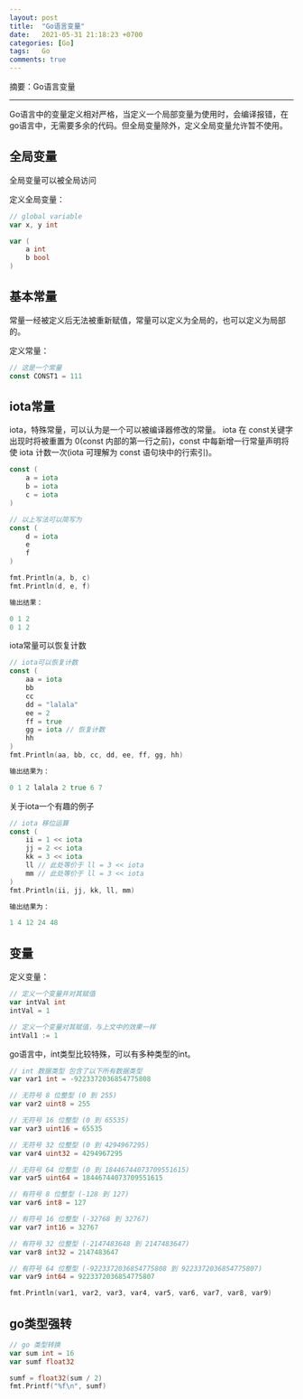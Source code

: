 ```yaml
---
layout: post
title:  "Go语言变量"
date:   2021-05-31 21:18:23 +0700
categories: [Go]
tags:   Go
comments: true
---
```


摘要：Go语言变量

------

Go语言中的变量定义相对严格，当定义一个局部变量为使用时，会编译报错，在go语言中，无需要多余的代码。但全局变量除外，定义全局变量允许暂不使用。

## 全局变量

全局变量可以被全局访问

定义全局变量：

``` go
// global variable
var x, y int

var (
	a int
	b bool
)
```

## 基本常量

常量一经被定义后无法被重新赋值，常量可以定义为全局的，也可以定义为局部的。

定义常量：

``` go
// 这是一个常量
const CONST1 = 111
```

## iota常量

iota，特殊常量，可以认为是一个可以被编译器修改的常量。
iota 在 const关键字出现时将被重置为 0(const 内部的第一行之前)，const 中每新增一行常量声明将使 iota 计数一次(iota 可理解为 const 语句块中的行索引)。

``` go
const (
	a = iota
	b = iota
	c = iota
)

// 以上写法可以简写为
const (
	d = iota
	e
	f
)

fmt.Println(a, b, c)
fmt.Println(d, e, f)

输出结果：

0 1 2
0 1 2 
```

iota常量可以恢复计数
``` go
// iota可以恢复计数
const (
	aa = iota
	bb
	cc
	dd = "lalala"
	ee = 2
	ff = true
	gg = iota // 恢复计数
	hh
)
fmt.Println(aa, bb, cc, dd, ee, ff, gg, hh)

输出结果为：

0 1 2 lalala 2 true 6 7
```

关于iota一个有趣的例子

``` go
// iota 移位运算
const (
	ii = 1 << iota
	jj = 2 << iota
	kk = 3 << iota
	ll // 此处等价于 ll = 3 << iota
	mm // 此处等价于 ll = 3 << iota
)
fmt.Println(ii, jj, kk, ll, mm)

输出结果为：

1 4 12 24 48

```

## 变量

定义变量：

``` go
// 定义一个变量并对其赋值
var intVal int
intVal = 1

// 定义一个变量对其赋值，与上文中的效果一样
intVal1 := 1
```

go语言中，int类型比较特殊，可以有多种类型的int。

``` go
// int 数据类型 包含了以下所有数据类型
var var1 int = -9223372036854775808

// 无符号 8 位整型 (0 到 255)
var var2 uint8 = 255

// 无符号 16 位整型 (0 到 65535)
var var3 uint16 = 65535

// 无符号 32 位整型 (0 到 4294967295)
var var4 uint32 = 4294967295

// 无符号 64 位整型 (0 到 18446744073709551615)
var var5 uint64 = 18446744073709551615

// 有符号 8 位整型 (-128 到 127)
var var6 int8 = 127

// 有符号 16 位整型 (-32768 到 32767)
var var7 int16 = 32767

// 有符号 32 位整型 (-2147483648 到 2147483647)
var var8 int32 = 2147483647

// 有符号 64 位整型 (-9223372036854775808 到 9223372036854775807)
var var9 int64 = 9223372036854775807

fmt.Println(var1, var2, var3, var4, var5, var6, var7, var8, var9)
```

## go类型强转

``` go
// go 类型转换
var sum int = 16
var sumf float32

sumf = float32(sum / 2)
fmt.Printf("%f\n", sumf)
```